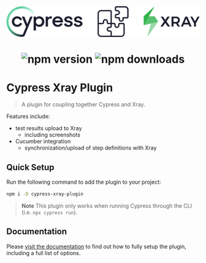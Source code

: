<h1 align="center">
	<br>
	<br>
	<img width="512" src="logo.svg" alt="Cypress Xray Plugin">
	<br>
	<br>
	<img src=https://img.shields.io/npm/v/cypress-xray-plugin?style=flat-square alt="npm version">
	<img src=https://img.shields.io/npm/dm/cypress-xray-plugin?style=flat-square alt="npm downloads">
</h1>

# Cypress Xray Plugin

> A plugin for coupling together Cypress and Xray.

Features include:

-   test results upload to Xray
    -   including screenshots
-   Cucumber integration
    -   synchronization/upload of step definitions with Xray

## Quick Setup

Run the following command to add the plugin to your project:

```sh
npm i -D cypress-xray-plugin
```

> **Note**
> This plugin only works when running Cypress through the CLI (i.e. `npx cypress run`).

## Documentation

Please [visit the documentation](https://qytera-gmbh.github.io/projects/cypress-xray-plugin) to find out how to fully setup the plugin, including a full list of options.
